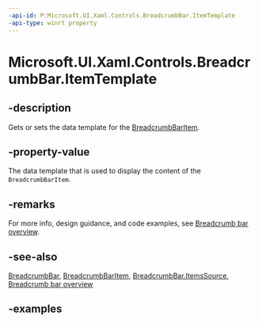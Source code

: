 ```yaml
---
-api-id: P:Microsoft.UI.Xaml.Controls.BreadcrumbBar.ItemTemplate
-api-type: winrt property
---
```


# Microsoft.UI.Xaml.Controls.BreadcrumbBar.ItemTemplate

<!--
public object ItemTemplate { get; set; }
-->


## -description

Gets or sets the data template for the [BreadcrumbBarItem](breadcrumbbaritem.md).

## -property-value

The data template that is used to display the content of the `BreadcrumbBarItem`.

## -remarks

For more info, design guidance, and code examples, see [Breadcrumb bar overview](/windows/apps/design/controls/breadcrumbbar).

## -see-also

[BreadcrumbBar](breadcrumbbar.md), [BreadcrumbBarItem](breadcrumbbaritem.md), [BreadcrumbBar.ItemsSource](breadcrumbbar_itemssource.md), [Breadcrumb bar overview](/windows/apps/design/controls/breadcrumbbar)

## -examples
